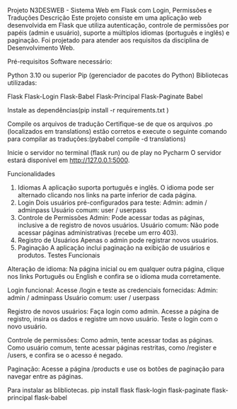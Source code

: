 Projeto N3DESWEB - Sistema Web em Flask com Login, Permissões e Traduções
Descrição
Este projeto consiste em uma aplicação web desenvolvida em Flask que utiliza autenticação, controle de permissões por papéis (admin e usuário), suporte a múltiplos idiomas (português e inglês) e paginação. Foi projetado para atender aos requisitos da disciplina de Desenvolvimento Web.

Pré-requisitos
Software necessário:

Python 3.10 ou superior
Pip (gerenciador de pacotes do Python)
Bibliotecas utilizadas:

Flask
Flask-Login
Flask-Babel
Flask-Principal
Flask-Paginate
Babel

Instale as dependências(pip install -r requirements.txt
)

Compile os arquivos de tradução
Certifique-se de que os arquivos .po (localizados em translations) estão corretos e execute o seguinte comando para compilar as traduções:(pybabel compile -d translations)


Inicie o servidor no terminal (flask run) ou de play no Pycharm
O servidor estará disponível em http://127.0.0.1:5000.

Funcionalidades
1. Idiomas
A aplicação suporta português e inglês.
O idioma pode ser alternado clicando nos links na parte inferior de cada página.
2. Login
Dois usuários pré-configurados para teste:
Admin: admin / adminpass
Usuário comum: user / userpass
3. Controle de Permissões
Admin:
Pode acessar todas as páginas, inclusive a de registro de novos usuários.
Usuário comum:
Não pode acessar páginas administrativas (recebe um erro 403).
4. Registro de Usuários
Apenas o admin pode registrar novos usuários.
5. Paginação
A aplicação inclui paginação na exibição de usuários e produtos.
Testes Funcionais

Alteração de idioma:
Na página inicial ou em qualquer outra página, clique nos links Português ou English e confira se o idioma muda corretamente.

Login funcional:
Acesse /login e teste as credenciais fornecidas:
Admin: admin / adminpass
Usuário comum: user / userpass

Registro de novos usuários:
Faça login como admin.
Acesse a página de registro, insira os dados e registre um novo usuário.
Teste o login com o novo usuário.

Controle de permissões:
Como admin, tente acessar todas as páginas.
Como usuário comum, tente acessar páginas restritas, como /register e /users, e confira se o acesso é negado.

Paginação:
Acesse a página /products e use os botões de paginação para navegar entre as páginas.

Para instalar as blibliotecas.
pip install flask flask-login flask-paginate flask-principal flask-babel


